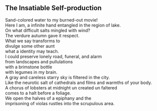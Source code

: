 The Insatiable Self-production
------------------------------
Sand-colored water to my burned-out movie!  
Here I am, a infinite hand entangled in the region of lake.  
On what difficult salts mingled with wind?  
The verdure autumn gave it respect.  
What we say transforms to  
divulge some other aunt  
what a identity may teach.  
I could preserve lonely road, funeral, and alarm  
from landscapes and pullulations  
with a brimstone bottle  
with legumes in my brain.  
A gray and careless starry sky is filtered in the city.  
Like the neurotic salt of cathedrals and films and warmths of your body.  
A chorus of lobsters at midnight un created un faltered  
comes to a halt before a foliage.  
We open the halves of a epiphany and the  
imprisoning of violas rustles into the scrupulous area.  
